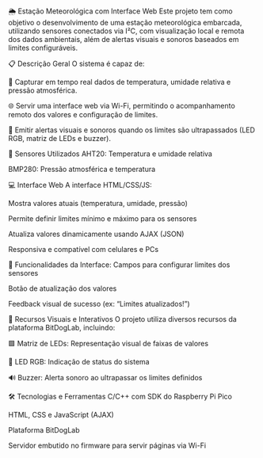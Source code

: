 🌦️ Estação Meteorológica com Interface Web
Este projeto tem como objetivo o desenvolvimento de uma estação meteorológica embarcada, utilizando sensores conectados via I²C, com visualização local e remota dos dados ambientais, além de alertas visuais e sonoros baseados em limites configuráveis.

📋 Descrição Geral
O sistema é capaz de:

📡 Capturar em tempo real dados de temperatura, umidade relativa e pressão atmosférica.

🌐 Servir uma interface web via Wi-Fi, permitindo o acompanhamento remoto dos valores e configuração de limites.

🚨 Emitir alertas visuais e sonoros quando os limites são ultrapassados (LED RGB, matriz de LEDs e buzzer).

🧠 Sensores Utilizados
AHT20: Temperatura e umidade relativa

BMP280: Pressão atmosférica e temperatura

💻 Interface Web
A interface HTML/CSS/JS:

Mostra valores atuais (temperatura, umidade, pressão)

Permite definir limites mínimo e máximo para os sensores

Atualiza valores dinamicamente usando AJAX (JSON)

Responsiva e compatível com celulares e PCs

🔧 Funcionalidades da Interface:
Campos para configurar limites dos sensores

Botão de atualização dos valores

Feedback visual de sucesso (ex: “Limites atualizados!”)

🚨 Recursos Visuais e Interativos
O projeto utiliza diversos recursos da plataforma BitDogLab, incluindo:

🟩 Matriz de LEDs: Representação visual de faixas de valores

🔴 LED RGB: Indicação de status do sistema

🔊 Buzzer: Alerta sonoro ao ultrapassar os limites definidos

🛠️ Tecnologias e Ferramentas
C/C++ com SDK do Raspberry Pi Pico

HTML, CSS e JavaScript (AJAX)

Plataforma BitDogLab

Servidor embutido no firmware para servir páginas via Wi-Fi


